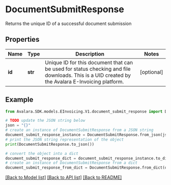 # DocumentSubmitResponse

Returns the unique ID of a successful document submission

## Properties

Name | Type | Description | Notes
------------ | ------------- | ------------- | -------------
**id** | **str** | Unique ID for this document that can be used for status checking and file downloads. This is a UID created by the Avalara E-Invoicing platform. | [optional] 

## Example

```python
from Avalara.SDK.models.EInvoicing.V1.document_submit_response import DocumentSubmitResponse

# TODO update the JSON string below
json = "{}"
# create an instance of DocumentSubmitResponse from a JSON string
document_submit_response_instance = DocumentSubmitResponse.from_json(json)
# print the JSON string representation of the object
print(DocumentSubmitResponse.to_json())

# convert the object into a dict
document_submit_response_dict = document_submit_response_instance.to_dict()
# create an instance of DocumentSubmitResponse from a dict
document_submit_response_from_dict = DocumentSubmitResponse.from_dict(document_submit_response_dict)
```
[[Back to Model list]](../README.md#documentation-for-models) [[Back to API list]](../README.md#documentation-for-api-endpoints) [[Back to README]](../README.md)


